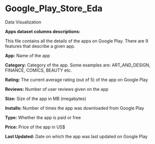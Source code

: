 # Google_Play_Store_Eda
Data Visualization

**Apps dataset columns descriptions:**

This file contains all the details of the apps on Google Play. There are 9 features that describe a given app.

**App:** Name of the app

**Category:** Category of the app. Some examples are: ART_AND_DESIGN, FINANCE, COMICS, BEAUTY etc.

**Rating:** The current average rating (out of 5) of the app on Google Play

**Reviews:** Number of user reviews given on the app

**Size:** Size of the app in MB (megabytes)

**Installs:** Number of times the app was downloaded from Google Play

**Type:** Whether the app is paid or free

**Price:** Price of the app in US$

**Last Updated:** Date on which the app was last updated on Google Play
